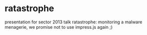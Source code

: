 ratastrophe
===========

presentation for sector 2013 talk ratastrophe: monitoring a malware menagerie, we promise not to use impress.js again ;)
